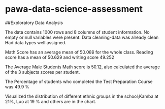 # pawa-data-science-assessment

##Exploratory Data Analysis

  The data contains 1000 rows and 8 columns of student information.
  No empty or null variables were present.
  Data cleaning-data was already clean
  Had data types well assigned.

  Math Score has an average mean of 50.089 for the whole class.
  Reading score has a mean of 50.629 and writing score 49.252


  The Average Male Students Math score is 50.12, also calculated the average of the 3 subjects scores per student.
  
  The Percentage of students who completed the Test Preparation Course was 49.9 %

  Visualized the distribution of different ethnic groups in the school;Kamba at 21%, Luo at 19 % and others are in the chart.

  
